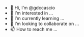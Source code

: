- 👋 Hi, I’m @gdccascio
- 👀 I’m interested in ...
- 🌱 I’m currently learning ...
- 💞️ I’m looking to collaborate on ...
- 📫 How to reach me ...

<!---
gdccascio/gdccascio is a ✨ special ✨ repository because its `README.md` (this file) appears on your GitHub profile.
You can click the Preview link to take a look at your changes.
--->
